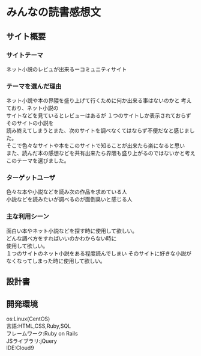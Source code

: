# みんなの読書感想文
## サイト概要
### サイトテーマ 
ネット小説のレビュが出来るーコミュニティサイト   

### テーマを選んだ理由 
ネット小説や本の界隈を盛り上げて行くために何か出来る事はないのかと
考えており、ネット小説の  
サイトなどを見ているとレビューはあるが
１つのサイトしか表示されておらずそのサイトの小説を  
読み終えてしまうとまた、次のサイトを調べなくてはならず不便だなと感じました。  
そこで色々なサイトや本をこのサイトで知ることが出来たら楽になると思い  
また、読んだ本の感想などを共有出来たら界隈も盛り上がるのではないかと考え  
このテーマを選びました。  

### ターゲットユーザ
 色々な本や小説などを読み次の作品を求めている人  
 小説などを読みたいが調べるのが面倒臭いと感じる人  
 
### 主な利用シーン
面白い本やネット小説などを探す時に使用して欲しい。  
どんな調べ方をすればいいのかわからない時に  
使用して欲しい。  
１つのサイトのネット小説をある程度読んでしまい
そのサイトに好きな小説が  
なくなってしまった時に使用して欲しい。  

## 設計書
  
## 開発環境
os:Linux(CentOS)  
言語:HTML,CSS,Ruby,SQL  
フレームワーク:Ruby on Rails  
JSライブラリ:jQuery  
IDE:Cloud9  



